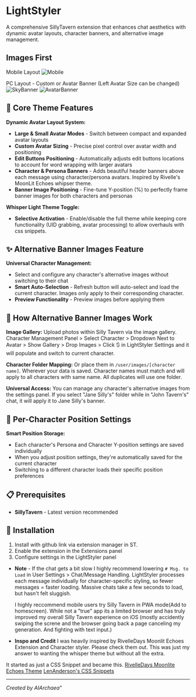 # LightStyler

A comprehensive SillyTavern extension that enhances chat aesthetics with dynamic
avatar layouts, character banners, and alternative image management.

## Images First 

Mobile Layout
![Mobile](https://github.com/user-attachments/assets/bddff92e-23f8-49ff-989d-5b26cba312ce)

PC Layout - Custom or Avatar Banner (Left Avatar Size can be changed)
![SkyBanner](https://github.com/user-attachments/assets/5dd5067e-a2fe-455b-972b-2c2e8bf07440)
![AvatarBanner](https://github.com/user-attachments/assets/d836a3db-2d28-4f74-81ec-ff9a92d8f064)





## 🎨 Core Theme Features

**Dynamic Avatar Layout System:**
- **Large & Small Avatar Modes** - Switch between compact and expanded avatar layouts
- **Custom Avatar Sizing** - Precise pixel control over avatar width and positioning
- **Edit Buttons Positioning** - Automatically adjusts edit buttons locations to account for word wrapping with larger avatars
- **Character & Persona Banners** - Adds beautiful header banners above each
  message using character/persona avatars. Inspired by Rivelle's MoonLit Echoes
  whipser theme.
- **Banner Image Positioning** - Fine-tune Y-position (%) to perfectly frame banner images for both characters and personas


**Whisper Light Theme Toggle:**
- **Selective Activation** - Enable/disable the full theme while keeping core
  functionality (UID grabbing, avatar processing) to allow overhauls with css
  snippets.


## ✨ Alternative Banner Images Feature

**Universal Character Management:**
- Select and configure any character's alternative images without switching to their chat
- **Smart Auto-Selection** - Refresh button will auto-select and load the
  current character. Images only apply to their corresponding character.
- **Preview Functionality** - Preview images before applying them

## 🎯 How Alternative Banner Images Work

**Image Gallery:** Upload photos within Silly Tavern via the image gallery. Character
Management Panel > Select Character > Dropdown Next to Avatar > Show Gallery >
Drop Images > Click 🔃 in LightStyler Settings and it will populate and switch
to current character. 

**Character Folder Mapping:** Or place them in `/user/images/[character name]`.
Wherever your data is saved. Character names must match and will apply to all
characters with same name. All duplicates will use one folder.

**Universal Access:** You can manage any character's alternative images from the
settings panel. If you select "Jane Silly's" folder while in "John
Tavern's" chat, it will apply it to Jane Silly's banner. 


## 🔄 Per-Character Position Settings

**Smart Position Storage:**
- Each character's Persona and Character Y-position settings are saved individually
- When you adjust position settings, they're automatically saved for the current character
- Switching to a different character loads their specific position preferences


## 📋 Prerequisites

- **SillyTavern** - Latest version recommended

## 🚀 Installation

1. Install with github link via extension manager in ST.
2. Enable the extension in the Extensions panel
3. Configure settings in the LightStyler panel

- **Note** - If the chat gets a bit slow I highly recommend lowering `# Msg. to
  Load` in User Settings > Chat/Message Handling. LightStyler processes each
  message individually for character-specific styling, so fewer messages =
  faster loading. Massive chats take a few seconds to load, but hasn't felt sluggish.

  I highly reccommend mobile users try Silly Tavern in PWA mode(Add to homescreen). While not a "true" app its a limited browser and has truly improved my overall Silly Tavern experience on iOS (mostly accidently swiping the screne and the browser going back a page canceling my generation. And fighting with text input.)

- **Inspo and Credit**
I was heavily inspired by RivelleDays Moonlit Echoes Extension and Character
styler. Please check them out. This was just my answer to wanting the whisper
theme but without all the extra. 

It started as just a CSS Snippet and became this. 
[RivelleDays Moonlite Echoes Theme](https://github.com/RivelleDays/SillyTavern-MoonlitEchoesTheme)
[LenAnderson's CSS Snippets](https://github.com/LenAnderson/SillyTavern-CssSnippets)


---
*Created by AIArchaea*"
